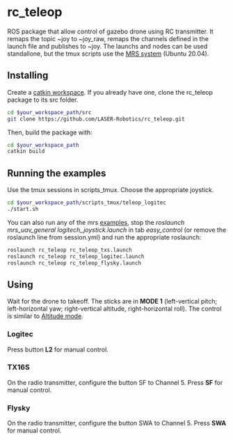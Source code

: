 # rc_teleop
ROS package that allow control of gazebo drone using RC transmitter. It remaps the topic ~joy to ~joy_raw, remaps the channels defined in the launch file and publishes to ~joy. The launchs and nodes can be used standallone, but the tmux scripts use the [MRS system](https://github.com/ctu-mrs/mrs_uav_system) (Ubuntu 20.04).

## Installing

Create a [catkin workspace](http://wiki.ros.org/catkin/Tutorials/create_a_workspace). If you already have one, clone the rc_teleop package to its src folder. 

```bash
cd $your_workspace_path/src
git clone https://github.com/LASER-Robotics/rc_teleop.git
```

Then, build the package with:

```bash
cd $your_workspace_path
catkin build
```

## Running the examples

Use the tmux sessions in scripts_tmux. Choose the appropriate joystick.

```bash
cd $your_workspace_path/scripts_tmux/teleop_logitec
./start.sh
```

You can also run any of the mrs [examples](https://github.com/ctu-mrs/simulation/tree/master/example_tmux_scripts), stop the *roslaunch mrs_uav_general logitech_joystick.launch* in tab *easy_control* (or remove the roslaunch line from session.yml) and run the appropriate roslaunch:

```bash
roslaunch rc_teleop rc_teleop_txs.launch
roslaunch rc_teleop rc_teleop_logitec.launch
roslaunch rc_teleop rc_teleop_flysky.launch
```

## Using

Wait for the drone to takeoff. The sticks are in **MODE 1** (left-vertical pitch; left-horizontal yaw; right-vertical altitude, right-horizontal roll). The control is similar to [Altitude mode](https://docs.px4.io/main/en/flight_modes/altitude_mc.html).

### Logitec

Press button **L2** for manual control.

### TX16S

On the radio transmitter, configure the button SF to Channel 5. Press **SF** for manual control. 

### Flysky

On the radio transmitter, configure the button SWA to Channel 5. Press **SWA** for manual control.
